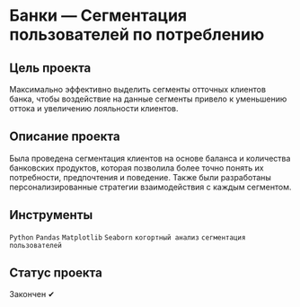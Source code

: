 # Банки — Сегментация пользователей по потреблению

## Цель проекта
Максимально эффективно выделить сегменты отточных клиентов банка, чтобы воздействие на данные сегменты привело к уменьшению оттока и увеличению лояльности клиентов.

## Описание проекта
Была проведена сегментация клиентов на основе баланса и количества банковских продуктов, которая позволила более точно понять их потребности, предпочтения и поведение. Также были разработаны персонализированные стратегии взаимодействия с каждым сегментом. 

## Инструменты
`Python` `Pandas` `Matplotlib` `Seaborn`  `когортный анализ` `сегментация пользователей`

## Статус проекта
Закончен ✔
